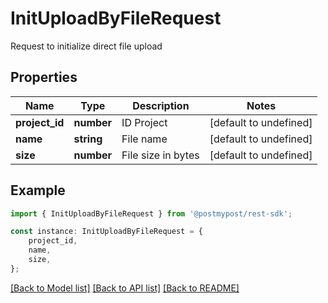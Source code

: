 # InitUploadByFileRequest

Request to initialize direct file upload

## Properties

Name | Type | Description | Notes
------------ | ------------- | ------------- | -------------
**project_id** | **number** | ID Project | [default to undefined]
**name** | **string** | File name | [default to undefined]
**size** | **number** | File size in bytes | [default to undefined]

## Example

```typescript
import { InitUploadByFileRequest } from '@postmypost/rest-sdk';

const instance: InitUploadByFileRequest = {
    project_id,
    name,
    size,
};
```

[[Back to Model list]](../README.md#documentation-for-models) [[Back to API list]](../README.md#documentation-for-api-endpoints) [[Back to README]](../README.md)
